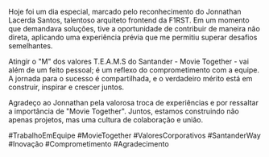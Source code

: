 
Hoje foi um dia especial, marcado pelo reconhecimento do Jonnathan Lacerda Santos, talentoso arquiteto frontend da F1RST. Em um momento que demandava soluções, tive a oportunidade de contribuir de maneira não direta, aplicando uma experiência prévia que me permitiu superar desafios semelhantes.

Atingir o "M" dos valores T.E.A.M.S do Santander - Movie Together - vai além de um feito pessoal; é um reflexo do comprometimento com a equipe. A jornada para o sucesso é compartilhada, e o verdadeiro mérito está em construir, inspirar e crescer juntos.

Agradeço ao Jonnathan pela valorosa troca de experiências e por ressaltar a importância de "Movie Together". Juntos, estamos construindo não apenas projetos, mas uma cultura de colaboração e união.

#TrabalhoEmEquipe #MovieTogether #ValoresCorporativos #SantanderWay #Inovação #Comprometimento #Agradecimento
